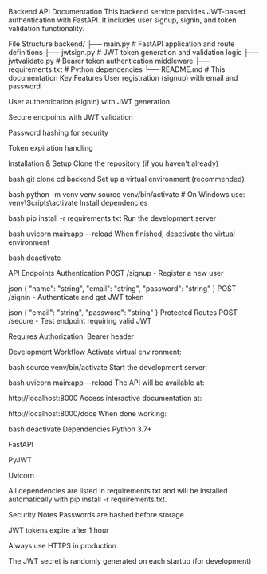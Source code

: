 Backend API Documentation
This backend service provides JWT-based authentication with FastAPI. It includes user signup, signin, and token validation functionality.

File Structure
backend/
├── main.py            # FastAPI application and route definitions
├── jwtsign.py         # JWT token generation and validation logic
├── jwtvalidate.py     # Bearer token authentication middleware
├── requirements.txt   # Python dependencies
└── README.md          # This documentation
Key Features
User registration (signup) with email and password

User authentication (signin) with JWT generation

Secure endpoints with JWT validation

Password hashing for security

Token expiration handling

Installation & Setup
Clone the repository (if you haven't already)

bash
git clone <repository-url>
cd backend
Set up a virtual environment (recommended)

bash
python -m venv venv
source venv/bin/activate  # On Windows use: venv\Scripts\activate
Install dependencies

bash
pip install -r requirements.txt
Run the development server

bash
uvicorn main:app --reload
When finished, deactivate the virtual environment

bash
deactivate


API Endpoints
Authentication
POST /signup - Register a new user

json
{
  "name": "string",
  "email": "string",
  "password": "string"
}
POST /signin - Authenticate and get JWT token

json
{
  "email": "string",
  "password": "string"
}
Protected Routes
POST /secure - Test endpoint requiring valid JWT

Requires Authorization: Bearer <token> header

Development Workflow
Activate virtual environment:

bash
source venv/bin/activate
Start the development server:

bash
uvicorn main:app --reload
The API will be available at:

http://localhost:8000
Access interactive documentation at:

http://localhost:8000/docs
When done working:

bash
deactivate
Dependencies
Python 3.7+

FastAPI

PyJWT

Uvicorn

All dependencies are listed in requirements.txt and will be installed automatically with pip install -r requirements.txt.

Security Notes
Passwords are hashed before storage

JWT tokens expire after 1 hour

Always use HTTPS in production

The JWT secret is randomly generated on each startup (for development)